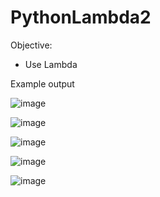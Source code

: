 # PythonLambda2

Objective:
- Use Lambda


Example output

![image](https://user-images.githubusercontent.com/97081479/183232588-cc8ecb95-4a62-4a52-b76e-9afc7a81e5cf.png)

![image](https://user-images.githubusercontent.com/97081479/183232600-acf8accd-cfac-4cd5-ab8f-28d121e8a1b2.png)

![image](https://user-images.githubusercontent.com/97081479/183232616-6dfce724-0782-4801-97eb-2f5d6b61999b.png)

![image](https://user-images.githubusercontent.com/97081479/183232625-f4be6711-37f5-4340-a5c9-bcb693b10fb3.png)

![image](https://user-images.githubusercontent.com/97081479/183232635-04865c5a-9aea-4953-b792-4544af9f86e1.png)

